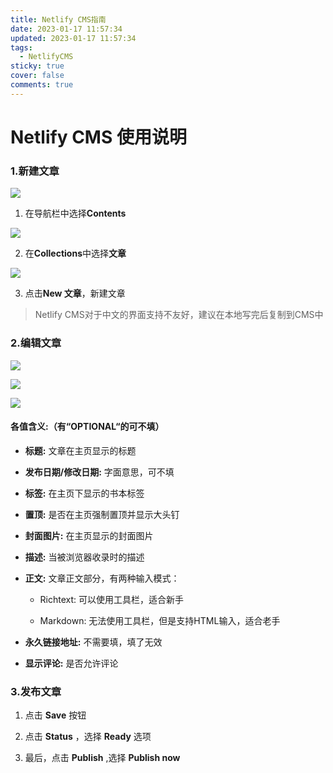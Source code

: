 ```yaml
---
title: Netlify CMS指南
date: 2023-01-17 11:57:34
updated: 2023-01-17 11:57:34
tags:
  - NetlifyCMS
sticky: true
cover: false
comments: true
---
```

# Netlify CMS 使用说明

### 1.新建文章

![](https://pic.imgdb.cn/item/63c60d38be43e0d30e4972a6.jpg)

1. 在导航栏中选择**Contents**
  
  ![](https://pic.imgdb.cn/item/63c60e5fbe43e0d30e4ad609.jpg)
  
2. 在**Collections**中选择**文章**
  
  ![](https://pic.imgdb.cn/item/63c61f25be43e0d30e6638ce.jpg)
  
3. 点击**New 文章**，新建文章
  
  > Netlify CMS对于中文的界面支持不友好，建议在本地写完后复制到CMS中
  

### 2.编辑文章

![](https://pic.imgdb.cn/item/63c60f90be43e0d30e4cb1b3.jpg)

![](https://pic.imgdb.cn/item/63c6101bbe43e0d30e4d8d2a.jpg)

![](https://pic.imgdb.cn/item/63c6103dbe43e0d30e4dbf8f.jpg)

#### 各值含义:（有“OPTIONAL“的可不填）

- **标题:** 文章在主页显示的标题
  
- **发布日期/修改日期:** 字面意思，可不填
  
- **标签:** 在主页下显示的书本标签
  
- **置顶:** 是否在主页强制置顶并显示大头钉
  
- **封面图片:** 在主页显示的封面图片
  
- **描述:** 当被浏览器收录时的描述
  
- **正文:** 文章正文部分，有两种输入模式：
  
  - Richtext: 可以使用工具栏，适合新手
    
  - Markdown: 无法使用工具栏，但是支持HTML输入，适合老手
    
- **永久链接地址:** 不需要填，填了无效
  
- **显示评论:** 是否允许评论
  

### 3.发布文章

1. 点击 **Save** 按钮

2. 点击 **Status** ，选择 **Ready** 选项
  
3. 最后，点击 **Publish** ,选择 **Publish now**